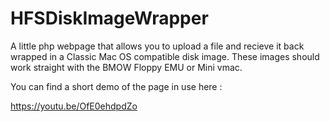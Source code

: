 # HFSDiskImageWrapper
A little php webpage that allows you to upload a file and recieve it back wrapped in a Classic Mac OS compatible disk image. These images should work straight with the BMOW Floppy EMU or Mini vmac.

You can find a short demo of the page in use here :

https://youtu.be/OfE0ehdpdZo
